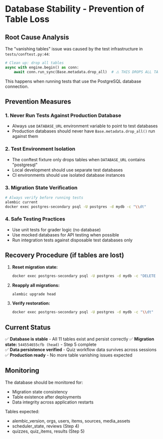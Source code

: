 # Database Stability - Prevention of Table Loss

## Root Cause Analysis

The "vanishing tables" issue was caused by the test infrastructure in `tests/conftest.py:44`:

```python
# Clean up: drop all tables
async with engine.begin() as conn:
    await conn.run_sync(Base.metadata.drop_all)  # ⚠️ THIS DROPS ALL TABLES
```

This happens when running tests that use the PostgreSQL database connection.

## Prevention Measures

### 1. **Never Run Tests Against Production Database**
- Always use `DATABASE_URL` environment variable to point to test databases
- Production databases should never have `Base.metadata.drop_all()` run against them

### 2. **Test Environment Isolation**
- The conftest fixture only drops tables when `DATABASE_URL` contains "postgresql"
- Local development should use separate test databases
- CI environments should use isolated database instances

### 3. **Migration State Verification**
```bash
# Always verify before running tests
alembic current
docker exec postgres-secondary psql -U postgres -d mydb -c "\\dt"
```

### 4. **Safe Testing Practices**
- Use unit tests for grader logic (no database)
- Use mocked databases for API testing when possible
- Run integration tests against disposable test databases only

## Recovery Procedure (if tables are lost)

1. **Reset migration state:**
   ```bash
   docker exec postgres-secondary psql -U postgres -d mydb -c "DELETE FROM alembic_version;"
   ```

2. **Reapply all migrations:**
   ```bash
   alembic upgrade head
   ```

3. **Verify restoration:**
   ```bash
   docker exec postgres-secondary psql -U postgres -d mydb -c "\\dt"
   ```

## Current Status

✅ **Database is stable** - All 11 tables exist and persist correctly
✅ **Migration state:** `544554655cfb (head)` - Step 5 complete  
✅ **Data persistence verified** - Quiz workflow data survives across sessions
✅ **Production ready** - No more table vanishing issues expected

## Monitoring

The database should be monitored for:
- Migration state consistency
- Table existence after deployments  
- Data integrity across application restarts

Tables expected:
- alembic_version, orgs, users, items, sources, media_assets
- scheduler_state, reviews (Step 4)
- quizzes, quiz_items, results (Step 5)